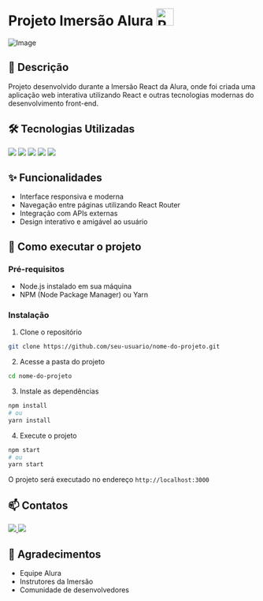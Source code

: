 # Projeto Imersão Alura <img src="https://raw.githubusercontent.com/Tarikul-Islam-Anik/Animated-Fluent-Emojis/master/Emojis/Objects/Rocket.png" alt="Rocket" width="35" height="35" />

![Image](https://github.com/user-attachments/assets/cff0045d-ca49-4d03-bffe-8ec7b63814c0)


## 📝 Descrição
Projeto desenvolvido durante a Imersão React da Alura, onde foi criada uma aplicação web interativa utilizando React e outras tecnologias modernas do desenvolvimento front-end.

## 🛠️ Tecnologias Utilizadas
  <img src="https://img.shields.io/badge/React-20232A?style=for-the-badge&logo=react&logoColor=61DAFB" />
  <img src="https://img.shields.io/badge/HTML5-E34F26?style=for-the-badge&logo=html5&logoColor=white" />
  <img src="https://img.shields.io/badge/CSS3-1572B6?style=for-the-badge&logo=css3&logoColor=white" />
  <img src="https://img.shields.io/badge/JavaScript-F7DF1E?style=for-the-badge&logo=javascript&logoColor=black" />
  <img src="https://img.shields.io/badge/Node.js-43853D?style=for-the-badge&logo=node.js&logoColor=white" />

## ✨ Funcionalidades
- Interface responsiva e moderna
- Navegação entre páginas utilizando React Router
- Integração com APIs externas
- Design interativo e amigável ao usuário

## 🚀 Como executar o projeto

### Pré-requisitos
- Node.js instalado em sua máquina
- NPM (Node Package Manager) ou Yarn

### Instalação
1. Clone o repositório
```bash
git clone https://github.com/seu-usuario/nome-do-projeto.git
```

2. Acesse a pasta do projeto
```bash
cd nome-do-projeto
```

3. Instale as dependências
```bash
npm install
# ou
yarn install
```

4. Execute o projeto
```bash
npm start
# ou
yarn start
```

O projeto será executado no endereço `http://localhost:3000`

## 📫 Contatos

<div>
  <a href="https://www.linkedin.com/in/gustavo-moreno-8a925b26a/" target="_blank">
    <img src="https://img.shields.io/badge/LinkedIn-0077B5?style=for-the-badge&logo=linkedin&logoColor=white" />
  </a>
  <a href="mailto:g.moreno.souza05@gmail.com">
    <img src="https://img.shields.io/badge/Gmail-D14836?style=for-the-badge&logo=gmail&logoColor=white" />
  </a>
</div>

## 🙏 Agradecimentos
- Equipe Alura
- Instrutores da Imersão
- Comunidade de desenvolvedores
